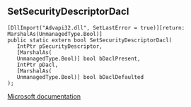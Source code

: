 ## SetSecurityDescriptorDacl

```
[DllImport("Advapi32.dll", SetLastError = true)][return: MarshalAs(UnmanagedType.Bool)]
public static extern bool SetSecurityDescriptorDacl(
   IntPtr pSecurityDescriptor,
   [MarshalAs(
   UnmanagedType.Bool)] bool bDaclPresent,
   IntPtr pDacl,
   [MarshalAs(
   UnmanagedType.Bool)] bool bDaclDefaulted
);
```

[Microsoft documentation](https://docs.microsoft.com/en-us/windows/win32/api/winbase/nf-winbase-setsecuritydescriptordacl)
